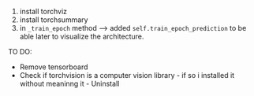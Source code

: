 1. install torchviz
2. install  torchsummary
3. in `_train_epoch` method --> added `self.train_epoch_prediction` to be able later to visualize the architecture.


TO DO:
- Remove tensorboard 
- Check if torchvision is a computer vision library - if so i installed it without meaninng it - Uninstall